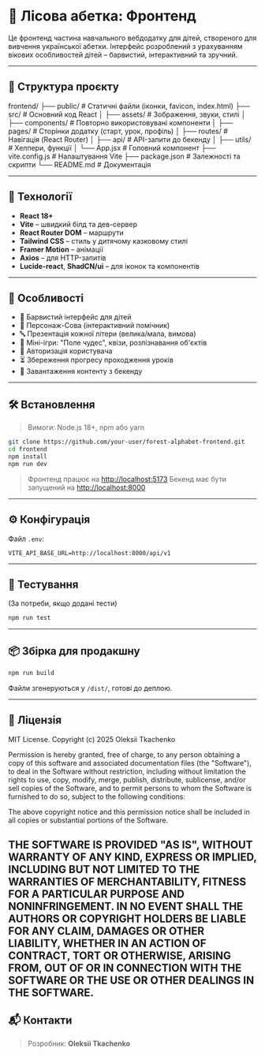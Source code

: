 # 🌲 Лісова абетка:  Фронтенд

Це фронтенд частина навчального вебдодатку для дітей, створеного для вивчення української абетки. Інтерфейс розроблений з урахуванням вікових особливостей дітей – барвистий, інтерактивний та зручний.

---

## 📁 Структура проєкту

frontend/
├── public/ # Статичні файли (іконки, favicon, index.html)
├── src/ # Основний код React
│ ├── assets/ # Зображення, звуки, стилі
│ ├── components/ # Повторно використовувані компоненти
│ ├── pages/ # Сторінки додатку (старт, урок, профіль)
│ ├── routes/ # Навігація (React Router)
│ ├── api/ # API-запити до бекенду
│ ├── utils/ # Хелпери, функції
│ └── App.jsx # Головний компонент
├── vite.config.js # Налаштування Vite
├── package.json # Залежності та скрипти
└── README.md # Документація

---

## 🚀 Технології

* **React 18+**
* **Vite** – швидкий білд та дев-сервер
* **React Router DOM** – маршрути
* **Tailwind CSS** – стиль у дитячому казковому стилі
* **Framer Motion** – анімації
* **Axios** – для HTTP-запитів
* **Lucide-react**, **ShadCN/ui** – для іконок та компонентів

---

## 🧒 Особливості

* 🌟 Барвистий інтерфейс для дітей
* 🦉 Персонаж-Сова (інтерактивний помічник)
* 🔤 Презентація кожної літери (велика/мала, вимова)
* 🧹 Міні-ігри: "Поле чудес", квізи, розпізнавання об'єктів
* 📝 Авторизація користувача
* ⏳ Збереження прогресу проходження уроків
* 📂 Завантаження контенту з бекенду

---

## 🛠️ Встановлення

> Вимоги: Node.js 18+, npm або yarn

```bash
git clone https://github.com/your-user/forest-alphabet-frontend.git
cd frontend
npm install
npm run dev
```

> Фронтенд працює на [http://localhost:5173](http://localhost:5173)
> Бекенд має бути запущений на [http://localhost:8000](http://localhost:8000)

---

## ⚙️ Конфігурація

Файл `.env`:

```
VITE_API_BASE_URL=http://localhost:8000/api/v1
```

---

## 🧪 Тестування

(За потреби, якщо додані тести)

```bash
npm run test
```

---

## 📦 Збірка для продакшну

```bash
npm run build
```

Файли згенеруються у `/dist/`, готові до деплою.

---

## 📄 Ліцензія

MIT License.
Copyright (c) 2025 Oleksii Tkachenko

Permission is hereby granted, free of charge, to any person obtaining a copy
of this software and associated documentation files (the "Software"), to deal
in the Software without restriction, including without limitation the rights
to use, copy, modify, merge, publish, distribute, sublicense, and/or sell
copies of the Software, and to permit persons to whom the Software is
furnished to do so, subject to the following conditions:

The above copyright notice and this permission notice shall be included in all
copies or substantial portions of the Software.

THE SOFTWARE IS PROVIDED "AS IS", WITHOUT WARRANTY OF ANY KIND, EXPRESS OR
IMPLIED, INCLUDING BUT NOT LIMITED TO THE WARRANTIES OF MERCHANTABILITY,
FITNESS FOR A PARTICULAR PURPOSE AND NONINFRINGEMENT. IN NO EVENT SHALL THE
AUTHORS OR COPYRIGHT HOLDERS BE LIABLE FOR ANY CLAIM, DAMAGES OR OTHER
LIABILITY, WHETHER IN AN ACTION OF CONTRACT, TORT OR OTHERWISE, ARISING FROM,
OUT OF OR IN CONNECTION WITH THE SOFTWARE OR THE USE OR OTHER DEALINGS IN THE
SOFTWARE.
---

## 📬 Контакти

> Розробник: **Oleksii Tkachenko**
